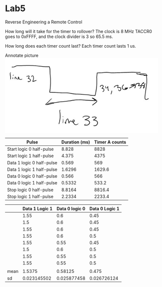 Lab5
====

Reverse Engineering a Remote Control

How long will it take for the timer to rollover?
The clock is 8 MHz TACCR0 goes to 0xFFFF, and the clock divider is 3 so 65.5 ms.

How long does each timer count last?
Each timer count lasts 1 us.

Annotate picture
![alt tag](https://raw.githubusercontent.com/seanbapty/Lab5/master/timerpicuture.JPG)

| Pulse                     | Duration (ms) | Timer A counts |
|---------------------------|---------------|----------------|
| Start logic 0 half-pulse  | 8.828         | 8828           |
| Start logic 1 half-pulse  | 4.375         | 4375           |
| Data 1 logic 0 half-pulse | 0.569         | 569            |
| Data 1 logic 1 half-pulse | 1.6296        | 1629.6         |
| Data 0 logic 0 half-pulse | 0.566         | 566            |
| Data 0 logic 1 half-pulse | 0.5332        | 533.2          |
| Stop logic 0 half-pulse   | 8.8164        | 8816.4         |
| Stop logic 1 half-pulse   | 2.2334        | 2233.4         |


|      | Data 1 Logic 1 | Data 0 logic 0 | Data 0 Logic 1 |
|------|----------------|----------------|----------------|
|      | 1.55           | 0.6            | 0.45           |
|      | 1.5            | 0.6            | 0.45           |
|      | 1.55           | 0.6            | 0.45           |
|      | 1.55           | 0.6            | 0.5            |
|      | 1.55           | 0.55           | 0.45           |
|      | 1.5            | 0.6            | 0.5            |
|      | 1.55           | 0.55           | 0.5            |
|      | 1.55           | 0.55           | 0.5            |
|      |                |                |                |
| mean | 1.5375         | 0.58125        | 0.475          |
| sd   | 0.023145502    | 0.025877458    | 0.026726124    |
